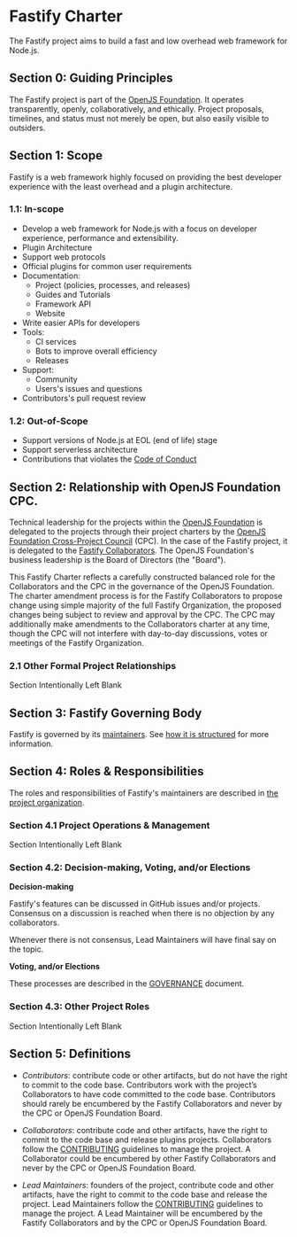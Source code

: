 # Fastify Charter

The Fastify project aims to build a fast and low overhead web framework for
Node.js.

## Section 0: Guiding Principles

The Fastify project is part of the [OpenJS Foundation][openjs foundation]. It
operates transparently, openly, collaboratively, and ethically. Project
proposals, timelines, and status must not merely be open, but also easily
visible to outsiders.

## Section 1: Scope

Fastify is a web framework highly focused on providing the best developer
experience with the least overhead and a plugin architecture.

### 1.1: In-scope

-   Develop a web framework for Node.js with a focus on developer experience,
    performance and extensibility.
-   Plugin Architecture
-   Support web protocols
-   Official plugins for common user requirements
-   Documentation:
    -   Project (policies, processes, and releases)
    -   Guides and Tutorials
    -   Framework API
    -   Website
-   Write easier APIs for developers
-   Tools:
    -   CI services
    -   Bots to improve overall efficiency
    -   Releases
-   Support:
    -   Community
    -   Users's issues and questions
-   Contributors's pull request review

### 1.2: Out-of-Scope

-   Support versions of Node.js at EOL (end of life) stage
-   Support serverless architecture
-   Contributions that violates the [Code of Conduct](CODE_OF_CONDUCT.md)

## Section 2: Relationship with OpenJS Foundation CPC.

Technical leadership for the projects within the [OpenJS Foundation][openjs foundation] is delegated to the projects through their project charters by the
[OpenJS Foundation Cross-Project Council](https://openjsf.org/about/governance/)
(CPC). In the case of the Fastify project, it is delegated to the [Fastify
Collaborators](README.md#team). The OpenJS Foundation's business leadership is
the Board of Directors (the "Board").

This Fastify Charter reflects a carefully constructed balanced role for the
Collaborators and the CPC in the governance of the OpenJS Foundation. The
charter amendment process is for the Fastify Collaborators to propose change
using simple majority of the full Fastify Organization, the proposed changes
being subject to review and approval by the CPC. The CPC may additionally make
amendments to the Collaborators charter at any time, though the CPC will not
interfere with day-to-day discussions, votes or meetings of the Fastify
Organization.

### 2.1 Other Formal Project Relationships

Section Intentionally Left Blank

## Section 3: Fastify Governing Body

Fastify is governed by its [maintainers](README.md#team). See [how it is
structured](GOVERNANCE.md) for more information.

## Section 4: Roles & Responsibilities

The roles and responsibilities of Fastify's maintainers are described in [the
project organization](GOVERNANCE.md).

### Section 4.1 Project Operations & Management

Section Intentionally Left Blank

### Section 4.2: Decision-making, Voting, and/or Elections

**Decision-making**

Fastify's features can be discussed in GitHub issues and/or projects. Consensus
on a discussion is reached when there is no objection by any collaborators.

Whenever there is not consensus, Lead Maintainers will have final say on the
topic.

**Voting, and/or Elections**

These processes are described in the [GOVERNANCE](GOVERNANCE.md) document.

### Section 4.3: Other Project Roles

Section Intentionally Left Blank

## Section 5: Definitions

-   _Contributors_: contribute code or other artifacts, but do not have the right
    to commit to the code base. Contributors work with the project’s Collaborators
    to have code committed to the code base. Contributors should rarely be
    encumbered by the Fastify Collaborators and never by the CPC or OpenJS
    Foundation Board.

-   _Collaborators_: contribute code and other artifacts, have the right to commit
    to the code base and release plugins projects. Collaborators follow the
    [CONTRIBUTING](CONTRIBUTING.md) guidelines to manage the project. A
    Collaborator could be encumbered by other Fastify Collaborators and never by
    the CPC or OpenJS Foundation Board.

-   _Lead Maintainers_: founders of the project, contribute code and other
    artifacts, have the right to commit to the code base and release the project.
    Lead Maintainers follow the [CONTRIBUTING](CONTRIBUTING.md) guidelines to
    manage the project. A Lead Maintainer will be encumbered by the Fastify
    Collaborators and by the CPC or OpenJS Foundation Board.

[openjs foundation]: https://openjsf.org
